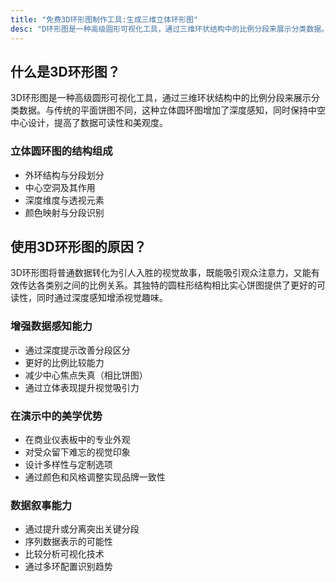 ```yaml
---
title: "免费3D环形图制作工具:生成三维立体环形图"
desc: "D环形图是一种高级圆形可视化工具，通过三维环状结构中的比例分段来展示分类数据。与传统的平面饼图不同，这种立体圆环图增加了深度感知，同时保持中空中心设计，提高了数据可读性和美观度。"
---
```


## 什么是3D环形图？
3D环形图是一种高级圆形可视化工具，通过三维环状结构中的比例分段来展示分类数据。与传统的平面饼图不同，这种立体圆环图增加了深度感知，同时保持中空中心设计，提高了数据可读性和美观度。

### 立体圆环图的结构组成
- 外环结构与分段划分
- 中心空洞及其作用
- 深度维度与透视元素
- 颜色映射与分段识别

## 使用3D环形图的原因？
3D环形图将普通数据转化为引人入胜的视觉故事，既能吸引观众注意力，又能有效传达各类别之间的比例关系。其独特的圆柱形结构相比实心饼图提供了更好的可读性，同时通过深度感知增添视觉趣味。

### 增强数据感知能力
- 通过深度提示改善分段区分
- 更好的比例比较能力
- 减少中心焦点失真（相比饼图）
- 通过立体表现提升视觉吸引力

### 在演示中的美学优势
- 在商业仪表板中的专业外观
- 对受众留下难忘的视觉印象
- 设计多样性与定制选项
- 通过颜色和风格调整实现品牌一致性

### 数据叙事能力
- 通过提升或分离突出关键分段
- 序列数据表示的可能性
- 比较分析可视化技术
- 通过多环配置识别趋势